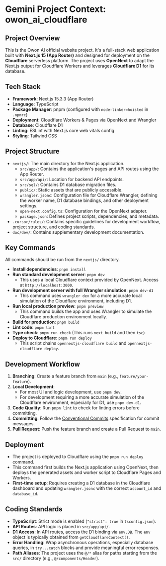 # Gemini Project Context: owon_ai_cloudflare

## Project Overview

This is the Owon AI official website project. It's a full-stack web application built with **Next.js 15 (App Router)** and designed for deployment on the **Cloudflare** serverless platform. The project uses **OpenNext** to adapt the Next.js output for Cloudflare Workers and leverages **Cloudflare D1** for its database.

## Tech Stack

- **Framework**: Next.js 15.3.3 (App Router)
- **Language**: TypeScript
- **Package Manager**: pnpm (configured with `node-linker=hoisted` in `.npmrc`)
- **Deployment**: Cloudflare Workers & Pages via OpenNext and Wrangler
- **Database**: Cloudflare D1
- **Linting**: ESLint with Next.js core web vitals config
- **Styling**: Tailwind CSS

## Project Structure

- `nextjs/`: The main directory for the Next.js application.
  - `src/app/`: Contains the application's pages and API routes using the App Router.
  - `src/app/api/`: Location for backend API endpoints.
  - `src/sql/`: Contains D1 database migration files.
  - `public/`: Static assets that are publicly accessible.
  - `wrangler.jsonc`: Configuration file for Cloudflare Wrangler, defining the worker name, D1 database bindings, and other deployment settings.
  - `open-next.config.ts`: Configuration for the OpenNext adapter.
  - `package.json`: Defines project scripts, dependencies, and metadata.
- `.cursor/rules/`: Contains specific guidelines for development workflow, project structure, and coding standards.
- `doc/dev/`: Contains supplementary development documentation.

## Key Commands

All commands should be run from the `nextjs/` directory.

- **Install dependencies**: `pnpm install`
- **Run standard development server**: `pnpm dev`
  - This uses a local Cloudflare context provided by OpenNext. Access at `http://localhost:3000`.
- **Run development server with full Wrangler simulation**: `pnpm dev-d1`
  - This command uses `wrangler dev` for a more accurate local simulation of the Cloudflare environment, including D1.
- **Run local production preview**: `pnpm preview`
  - This command builds the app and uses Wrangler to simulate the Cloudflare production environment locally.
- **Build for production**: `pnpm build`
- **Lint code**: `pnpm lint`
- **Type check**: `pnpm run check` (This runs `next build` and then `tsc`)
- **Deploy to Cloudflare**: `pnpm run deploy`
  - This script chains `opennextjs-cloudflare build` and `opennextjs-cloudflare deploy`.

## Development Workflow

1.  **Branching**: Create a feature branch from `main` (e.g., `feature/your-feature`).
2.  **Local Development**:
    - For most UI and logic development, use `pnpm dev`.
    - For development requiring a more accurate simulation of the Cloudflare environment, especially for D1, use `pnpm dev-d1`.
3.  **Code Quality**: Run `pnpm lint` to check for linting errors before committing.
4.  **Committing**: Follow the [Conventional Commits](https://www.conventionalcommits.org) specification for commit messages.
5.  **Pull Request**: Push the feature branch and create a Pull Request to `main`.

## Deployment

- The project is deployed to Cloudflare using the `pnpm run deploy` command.
- This command first builds the Next.js application using OpenNext, then deploys the generated assets and worker script to Cloudflare Pages and Workers.
- **First-time setup**: Requires creating a D1 database in the Cloudflare dashboard and updating `wrangler.jsonc` with the correct `account_id` and `database_id`.

## Coding Standards

- **TypeScript**: Strict mode is enabled (`"strict": true` in `tsconfig.json`).
- **API Routes**: API logic is placed in `src/app/api/`.
- **D1 Access**: In API routes, access the D1 binding via `env.DB`. The `env` object is typically obtained from `getCloudflareContext()`.
- **Error Handling**: Wrap asynchronous operations, especially database queries, in `try...catch` blocks and provide meaningful error responses.
- **Path Aliases**: The project uses the `@/*` alias for paths starting from the `src/` directory (e.g., `@/components/Header`).